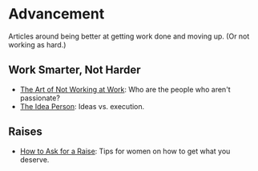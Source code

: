 # Advancement
Articles around being better at getting work done and moving up. (Or not working as hard.)

## Work Smarter, Not Harder
- [The Art of Not Working at Work](http://www.theatlantic.com/business/archive/2014/11/the-art-of-not-working-at-work/382121/?single_page=true): Who are the people who aren't passionate?
- [The Idea Person](https://medium.com/the-year-of-the-looking-glass/the-idea-person-e08e36f9024d): Ideas vs. execution.

## Raises
- [How to Ask for a Raise](https://medium.com/@jocelyngoldfein/how-to-ask-for-a-raise-da34ee4ecd5a): Tips for women on how to get what you deserve.
